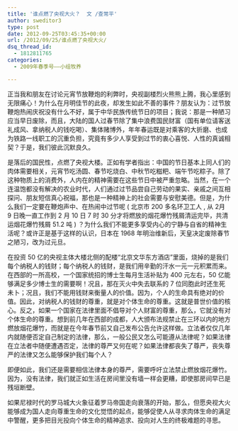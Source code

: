 ```yaml
---
title: '谁点燃了央视大火？  文 /查常平'
author: sweditor3
type: post
date: 2012-09-25T03:45:35+00:00
url: /2012/09/25/谁点燃了央视大火/
dsq_thread_id:
  - 1812811765
categories:
  - 2009年春季号——小组牧养

---
```

正当我和朋友在讨论元宵节放鞭炮的利弊时，央视副楼烈火熊熊上腾，我心里感到无限痛心！为什么在月明佳节的此夜，却发生如此不善的事件？朋友认为：过节放鞭炮热闹庆祝没有什么不好，属于中华民族传统节日的项目；我说：那是一种陋习应当早日废除，而且，大陆的国人过春节除了集中浪费国民财富（国有单位请客送礼成风、拿纳税人的钱吃喝）、集体赌博外，年年春运既是对乘客的大折磨、也成为铁路一线职工的沉重负担，究竟有多少人享受到过节的衷心喜悦、人性的真诚相契？于是，我们彼此沉默良久。
  
是落后的国民性，点燃了央视大楼。正如有学者指出：中国的节日基本上同人们的肉体需要相关，元宵节吃汤圆、春节吃烧白、中秋节吃糍粑、端午节吃粽子。除了这种物质上的消费外，人内在的精神需要在这些节日中被严重忽略。当然，在一个连温饱都没有解决的农业时代，人们通过过节品尝自己劳动的果实、亲戚之间互相探问、朋友短信真心祝福，那也是一种精神上的社会需要与安慰美德。但是，为什么我们一定要在鞭炮声中、在热闹中过节呢 ( 北京市 200 多名环卫工人 , 从 2月 9 日晚一直工作到 2 月 10 日 7 时 30 分才将燃放的烟花爆竹残屑清运完毕，共清运烟花爆竹残屑 51.2 吨 ) ？为什么我们不能更多享受内心的宁静与自省的精神生活呢？或许正是基于这样的认识，日本在 1968 年明治维新后，天皇决定废除春节之陋习，改为过元旦。
  
在投资 50 亿的央视主体大楼北侧的配楼“北京文华东方酒店”里面，烧掉的是我们每个纳税人的钱财；每个纳税人的钱财，是我们用辛勤的汗水一元一元积累而来。在西部的一所高校，一个国家统招的博士生每月生活补贴为 400 元左右，50 亿能够满足多少博士生的需要啊！况且，那在灭火中失去联系的 7 位同胞此时还生死未卜；况且，我们不能用钱财来衡量人的价值。因为，个人的生命具有绝对的价值。因此，对纳税人的钱财的尊重，就是对个体生命的尊重。这就是普世价值的核心。反之，如果一个国家在法律里面不倡导对个人财富的尊重，那么，它就没有对个体生命的尊重。想到前几年在西部的成都，人大颁布法规禁止在三环以内的地方燃放烟花爆竹，而就是在今年春节前又自己发布公告允许这样做。立法者仅仅几年内就随便否定自己制定的法律，那么，一般公民又怎么可能遵从法律呢？如果法律在立法者中随便遭遇否定，法律的尊严又何在呢？如果法律都丧失了尊严，丧失尊严的法律又怎么能够保护我们每个人？
  
即便如此，我们还是需要相信法律本身的尊严，需要呼吁立法禁止燃放烟花爆竹。因为，没有法律，我们就正如生活在房间里没有墙一样会更糟，即使那房间早已是残垣断壁。
  
如果尼禄时代的罗马城大火象征着罗马帝国走向衰落的开始，那么，但愿央视大火能够成为国人走向尊重生命的文化觉悟的起点，能够促使人从寻求肉体生命的满足中警醒，更多把目光投向个体生命的精神追求、投向对人生的终极难题的寻思。